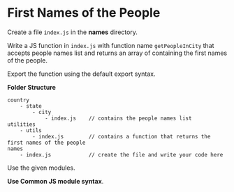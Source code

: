 # First Names of the People

Create a file `index.js` in the <b>names</b> directory.

Write a JS function in `index.js` with function name `getPeopleInCity` that accepts people names list and returns an array of containing the first names of the people.

Export the function using the default export syntax.

<b>Folder Structure</b>

```
country
    - state
        - city
            - index.js    // contains the people names list
utilities
    - utils
        - index.js        // contains a function that returns the first names of the people
names
    - index.js            // create the file and write your code here
```

Use the given modules.

<b>Use Common JS module syntax</b>.

